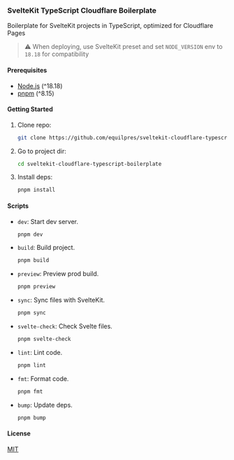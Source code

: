 ### SvelteKit TypeScript Cloudflare Boilerplate

Boilerplate for SvelteKit projects in TypeScript, optimized for Cloudflare Pages

> ⚠️ When deploying, use SvelteKit preset and set `NODE_VERSION` env to `18.18` for compatibility

#### Prerequisites

- [Node.js](https://nodejs.org/) (^18.18)
- [pnpm](https://pnpm.io/) (^8.15)

#### Getting Started

1. Clone repo:

      ```bash
      git clone https://github.com/equilpres/sveltekit-cloudflare-typescript-boilerplate.git
      ```

2. Go to project dir:

      ```bash
      cd sveltekit-cloudflare-typescript-boilerplate
      ```

3. Install deps:

      ```bash
      pnpm install
      ```

#### Scripts

- `dev`: Start dev server.

     ```bash
     pnpm dev
     ```

- `build`: Build project.

     ```bash
     pnpm build
     ```

- `preview`: Preview prod build.

     ```bash
     pnpm preview
     ```

- `sync`: Sync files with SvelteKit.

     ```bash
     pnpm sync
     ```

- `svelte-check`: Check Svelte files.

     ```bash
     pnpm svelte-check
     ```

- `lint`: Lint code.

     ```bash
     pnpm lint
     ```

- `fmt`: Format code.

     ```bash
     pnpm fmt
     ```

- `bump`: Update deps.

     ```bash
     pnpm bump
     ```

#### License

[MIT](LICENSE)
